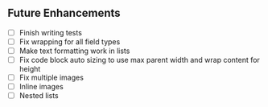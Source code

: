 ## Future Enhancements

- [ ] Finish writing tests
- [ ] Fix wrapping for all field types
- [ ] Make text formatting work in lists
- [ ] Fix code block auto sizing to use max parent width and wrap content for height
- [ ] Fix multiple images
- [ ] Inline images
- [ ] Nested lists
